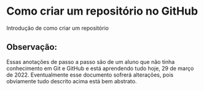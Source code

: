 # Como criar um repositório no GitHub
Introdução de como criar um repositório

## Observação:
Essas anotações de passo a passo são de um aluno que não tinha conhecimento em Git e GitHub e está aprendendo tudo hoje, 29 de março de 2022.
Eventualmente esse documento sofrerá alterações, pois obviamente tudo descrito acima está bem abstrato.
